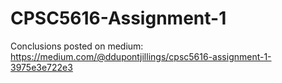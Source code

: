 # CPSC5616-Assignment-1

Conclusions posted on medium: https://medium.com/@ddupontjillings/cpsc5616-assignment-1-3975e3e722e3
